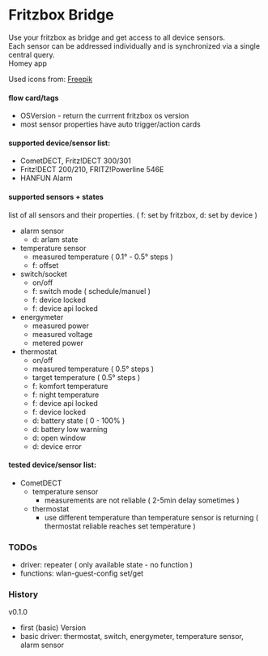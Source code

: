# Fritzbox Bridge

Use your fritzbox as bridge and get access to all device sensors.<br>
Each sensor can be addressed individually and is synchronized via a single central query.
<br>Homey app

Used icons from: <a href="flaticon.com">Freepik</a>

#### flow card/tags
* OSVersion - return the currrent fritzbox os version
* most sensor properties have auto trigger/action cards

#### supported device/sensor list:
* CometDECT, Fritz!DECT 300/301
* Fritz!DECT 200/210, FRITZ!Powerline 546E
* HANFUN Alarm

#### supported sensors + states
list of all sensors and their properties. ( f: set by fritzbox, d: set by device )
* alarm sensor
  * d: arlam state
* temperature sensor
  * measured temperature ( 0.1° - 0.5° steps )
  * f: offset
* switch/socket
  * on/off
  * f: switch mode ( schedule/manuel )
  * f: device locked
  * f: device api locked
* energymeter
  * measured power
  * measured voltage
  * metered power
* thermostat
  * on/off
  * measured temperature ( 0.5° steps )
  * target temperature ( 0.5° steps )
  * f: komfort temperature
  * f: night temperature
  * f: device api locked
  * f: device locked
  * d: battery state ( 0 - 100% )
  * d: battery low warning
  * d: open window
  * d: device error

#### tested device/sensor list:
* CometDECT
  * temperature sensor
    * measurements are not reliable ( 2-5min delay sometimes )
  * thermostat
    * use different temperature than temperature sensor is returning ( thermostat reliable reaches set temperature )

### TODOs
* driver: repeater ( only available state - no function )
* functions: wlan-guest-config set/get

### History

v0.1.0
* first (basic) Version
* basic driver: thermostat, switch, energymeter, temperature sensor, alarm sensor